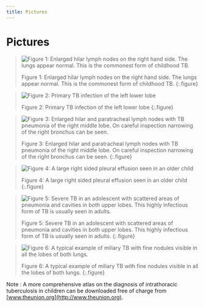 ```yaml
---
title: Pictures
---
```


# Pictures

> ![Figure 1: Enlarged hilar lymph nodes on the right hand side. The lungs appear normal. This is the commonest form of childhood TB.](images/p-1.jpg)
> 
> Figure 1: Enlarged hilar lymph nodes on the right hand side. The lungs appear normal. This is the commonest form of childhood TB.
{:.figure}

> ![Figure 2: Primary TB infection of the left lower lobe](images/p-2.jpg)
> 
> Figure 2: Primary TB infection of the left lower lobe
{:.figure}

> ![Figure 3: Enlarged hilar and paratracheal lymph nodes with TB pneumonia of the right middle lobe. On careful inspection narrowing of the right bronchus can be seen.](images/p-3.jpg)
> 
> Figure 3: Enlarged hilar and paratracheal lymph nodes with TB pneumonia of the right middle lobe. On careful inspection narrowing of the right bronchus can be seen.
{:.figure}

> ![Figure 4: A large right sided pleural effusion seen in an older child](images/p-4.jpg)
> 
> Figure 4: A large right sided pleural effusion seen in an older child
{:.figure}

> ![Figure 5: Severe TB in an adolescent with scattered areas of pneumonia and cavities in both upper lobes. This highly infectious form of TB is usually seen in adults.](images/p-5.jpg)
> 
> Figure 5: Severe TB in an adolescent with scattered areas of pneumonia and cavities in both upper lobes. This highly infectious form of TB is usually seen in adults.
{:.figure}

> ![Figure 6: A typical example of miliary TB with fine nodules visible in all the lobes of both lungs.](images/p-6.jpg)
> 
> Figure 6: A typical example of miliary TB with fine nodules visible in all the lobes of both lungs.
{:.figure}

Note
:	A more comprehensive atlas on the diagnosis of intrathoracic tuberculosis in children can be downloaded free of charge from [www.theunion.org](http://www.theunion.org).